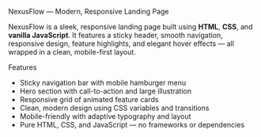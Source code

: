 NexusFlow — Modern, Responsive Landing Page

NexusFlow is a sleek, responsive landing page built using **HTML**, **CSS**, and **vanilla JavaScript**. It features a sticky header, smooth navigation, responsive design, feature highlights, and elegant hover effects — all wrapped in a clean, mobile-first layout.

Features

- Sticky navigation bar with mobile hamburger menu
- Hero section with call-to-action and large illustration
- Responsive grid of animated feature cards
- Clean, modern design using CSS variables and transitions
- Mobile-friendly with adaptive typography and layout
- Pure HTML, CSS, and JavaScript — no frameworks or dependencies
